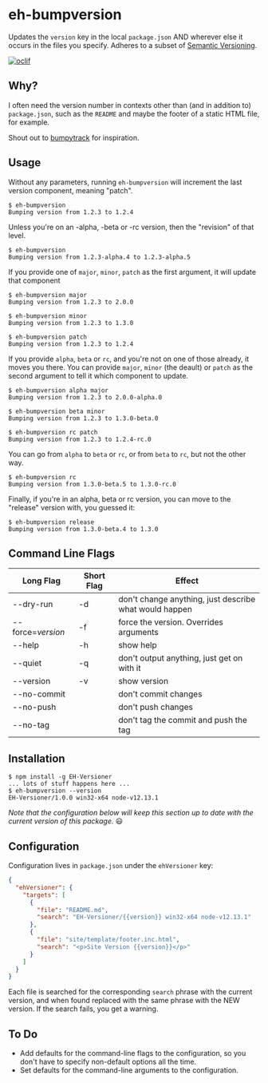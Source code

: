 # eh-bumpversion

Updates the `version` key in the local `package.json` AND wherever else it occurs in the files you specify. Adheres to a subset of [Semantic Versioning](https://semver.org).

[![oclif](https://img.shields.io/badge/cli-oclif-brightgreen.svg)](https://oclif.io)
<!-- [![Version](https://img.shields.io/npm/v/EH-Versioner.svg)](https://npmjs.org/package/EH-Versioner) -->
<!-- [![Downloads/week](https://img.shields.io/npm/dw/EH-Versioner.svg)](https://npmjs.org/package/EH-Versioner) -->
<!-- [![License](https://img.shields.io/npm/l/EH-Versioner.svg)](https://github.com/tdesposito/EH-Versioner/blob/master/package.json) -->

## Why?

I often need the version number in contexts other than (and in addition to)
`package.json`, such as the `README` and maybe the footer of a static HTML file,
for example.

Shout out to [bumpytrack](https://pypi.org/project/bumpytrack/) for inspiration.

## Usage

Without any parameters, running `eh-bumpversion` will increment the last version component, meaning "patch".

```console
$ eh-bumpversion
Bumping version from 1.2.3 to 1.2.4
```

Unless you're on an -alpha, -beta or -rc version, then the "revision" of that level.

```console
$ eh-bumpversion
Bumping version from 1.2.3-alpha.4 to 1.2.3-alpha.5
```

If you provide one of `major`, `minor`, `patch` as the first argument, it will update that component

```console
$ eh-bumpversion major
Bumping version from 1.2.3 to 2.0.0
```

```console
$ eh-bumpversion minor
Bumping version from 1.2.3 to 1.3.0
```

```console
$ eh-bumpversion patch
Bumping version from 1.2.3 to 1.2.4
```

If you provide `alpha`, `beta` or `rc`, and you're not on one of those already,
it moves you there. You can provide `major`, `minor` (the deault) or `patch` as
the second argument to tell it which component to update.

```console
$ eh-bumpversion alpha major
Bumping version from 1.2.3 to 2.0.0-alpha.0
```

```console
$ eh-bumpversion beta minor
Bumping version from 1.2.3 to 1.3.0-beta.0
```

```console
$ eh-bumpversion rc patch
Bumping version from 1.2.3 to 1.2.4-rc.0
```

You can go from `alpha` to `beta` or `rc`, or from `beta` to `rc`, but not the
other way.

```console
$ eh-bumpversion rc
Bumping version from 1.3.0-beta.5 to 1.3.0-rc.0
```

Finally, if you're in an alpha, beta or rc version, you can move to the "release" version with, you guessed it:

```console
$ eh-bumpversion release
Bumping version from 1.3.0-beta.4 to 1.3.0
```

## Command Line Flags
Long Flag |Short Flag | Effect
-- | -- | --
--dry-run           |-d | don't change anything, just describe what would happen
--force=*version*   |-f | force the version. Overrides arguments
--help              |-h | show help
--quiet             |-q | don't output anything, just get on with it
--version           |-v | show version
--no-commit         |   | don't commit changes
--no-push           |   | don't push changes
--no-tag            |   | don't tag the commit and push the tag

## Installation
```console
$ npm install -g EH-Versioner
... lots of stuff happens here ...
$ eh-bumpversion --version
EH-Versioner/1.0.0 win32-x64 node-v12.13.1
```
*Note that the configuration below will keep this section up to date with the current version of this package.* 😃

## Configuration

Configuration lives in `package.json` under the `ehVersioner` key:

```json
{
  "ehVersioner": {
    "targets": [
      {
        "file": "README.md",
        "search": "EH-Versioner/{{version}} win32-x64 node-v12.13.1"
      },
      {
        "file": "site/template/footer.inc.html",
        "search": "<p>Site Version {{version}}</p>"
      }
    ]
  }
}
```

Each file is searched for the corresponding `search` phrase with the current
version, and when found replaced with the same phrase with the NEW version. If
the search fails, you get a warning.

## To Do

* Add defaults for the command-line flags to the configuration, so you don't have to specify non-default options all the time.
* Set defaults for the command-line arguments to the configuration.
